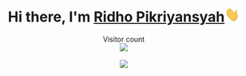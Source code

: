 <div align="center">
  <h1>Hi there, I'm <a href='https://www.instagram.com/ridh15_/'>Ridho Pikriyansyah</a><img src="https://github.com/ABSphreak/ABSphreak/blob/master/gifs/Hi.gif" width="30px" height="30px"></h1>
</div>

<p align="center"> 
  Visitor count<br>
  <img src="https://profile-counter.glitch.me/roxyzc/count.svg" />
</p>

<p align = "center">
  <img src = "https://github-readme-streak-stats.herokuapp.com?user=roxyzc&theme=dark&hide_border=true" width = 368>
</p>

<br/>
<br/>
